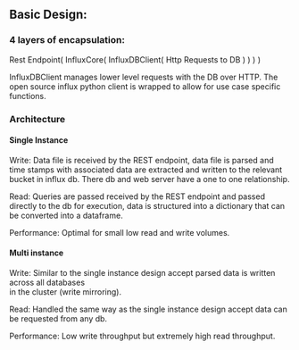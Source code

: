 ## Basic Design:

### 4 layers of encapsulation:

Rest Endpoint( InfluxCore( InfluxDBClient( Http Requests to DB ) ) ) )

InfluxDBClient manages lower level requests with the DB over HTTP. The open source influx python client is wrapped to
allow for use case specific functions.

### Architecture

#### Single Instance

Write: Data file is received by the REST endpoint, data file is parsed and time stamps with associated data are
extracted and written to the relevant bucket in influx db. There db and web server have a one to one relationship.

Read: Queries are passed received by the REST endpoint and passed directly to the db for execution, data is structured
into a dictionary that can be converted into a dataframe.

Performance: Optimal for small low read and write volumes.

#### Multi instance

Write: Similar to the single instance design accept parsed data is written across all databases  
in the cluster (write mirroring).

Read: Handled the same way as the single instance design accept data can be requested from any db.

Performance: Low write throughput but extremely high read throughput. 
